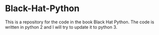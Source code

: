 # Black-Hat-Python

This is a repository for the code in the book Black Hat Python.
The code is written in python 2 and I will try to update it to python 3.
